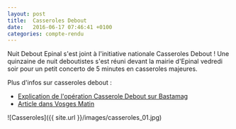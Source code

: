 ```yaml
---
layout: post
title:  Casseroles Debout
date:   2016-06-17 07:46:41 +0100
categories: compte-rendu
---
```


Nuit Debout Epinal s'est joint à l'initiative nationale Casseroles Debout ! Une quinzaine de nuit deboutistes s'est réuni devant la mairie d'Epinal vedredi soir pour un petit concerto de 5 minutes en casseroles majeures.


Plus d'infos sur casseroles debout :


* [Explication de l'opération Casserole Debout sur Bastamag](http://www.bastamag.net/Casseroles-debout-une-operation-eclair-pour-se-faire-entendre-contre-la-Loi)
* [Article dans Vosges Matin](http://www.vosgesmatin.fr/edition-d-epinal/2016/06/18/vosges-un-premier-concert-de-casseroles-debout-a-epinal)


![Casseroles]({{ site.url }}/images/casseroles_01.jpg)